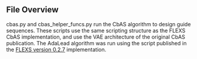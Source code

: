 ## File Overview

cbas.py and cbas_helper_funcs.py run the CbAS algorithm to design guide sequences. These scripts use the same scripting structure as the FLEXS CbAS implementation, and use the VAE architecture of the original CbAS publication.
The AdaLead algorithm was run using the script published in the [FLEXS version 0.2.7](https://github.com/samsinai/FLEXS/tree/master) implementation.